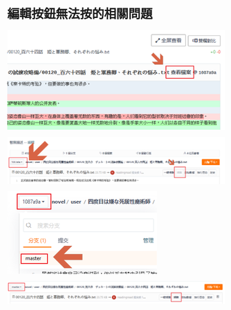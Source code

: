 # 編輯按鈕無法按的相關問題

![2018-07-06-01-52-59-12.png](img/2018-07-06-01-52-59-12.png)

![2018-07-06-01-53-33-13.png](img/2018-07-06-01-53-33-13.png)

![2018-07-06-01-54-21-14.png](img/2018-07-06-01-54-21-14.png)

![2018-07-06-01-55-01-15.png](img/2018-07-06-01-55-01-15.png)
